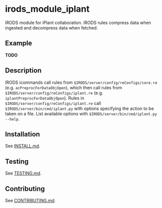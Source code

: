 # irods_module_iplant

IRODS module for iPlant collaboration. IRODS rules compress data when ingested and decompress data when fetched.

## Example

**TODO**

## Description

IRODS icommands call rules from `$IRODS/server/config/reConfigs/core.re` (e.g. `acPreprocForDataObjOpen`), which then call rules from `$IRODS/server/config/reConfigs/iplant.re` (e.g. `iplantPreprocForDataObjOpen`). Rules in `$IRODS/server/config/reConfigs/iplant.re` call `$IRODS/server/bin/cmd/iplant.py` with options specifying the action to be taken on a file. List available options with `$IRODS/server/bin/cmd/iplant.py --help`.

## Installation

See [INSTALL.md](INSTALL.md).

## Testing

See [TESTING.md](TESTING.md).

## Contributing

See [CONTRIBUTING.md](CONTRIBUTING.md).
